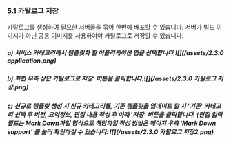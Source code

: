 ### 5.1 카탈로그 저장

카탈로그를 생성하여 필요한 서버들을 묶어 한번에 배포할 수 있습니다. 서버가 빌드 이미지가 아닌 공용 이미지를 사용하여야 카탈로그로 저장할 수 있습니다.

##### a\) 서비스 카테고리에서 템플릿화 할 어플리케이션 맵을 선택합니다.![](/assets/2.3.0 application.png)

##### b\) 화면 우측 상단 카탈로그로 저장' 버튼을 클릭합니다.![](/assets/2.3.0 카탈로그 저장.png)

##### c\) 신규로 템플릿 생성 시 신규 카테고리를, 기존 템플릿을 업데이트 할 시 '기존' 카테고리 선택 후 버전, 요약정보, 편집 내용 작성 후 아래 '저장' 버튼을 클릭합니다. \(편집 입력필드는 Mark Down파일 형식으로 해당파일 작성 방법은 페이지 우측 'Mark Down support' 를 눌러 확인하실 수 있습니다.  ![](/assets/2.3.0 카탈로그 저장2.png)



